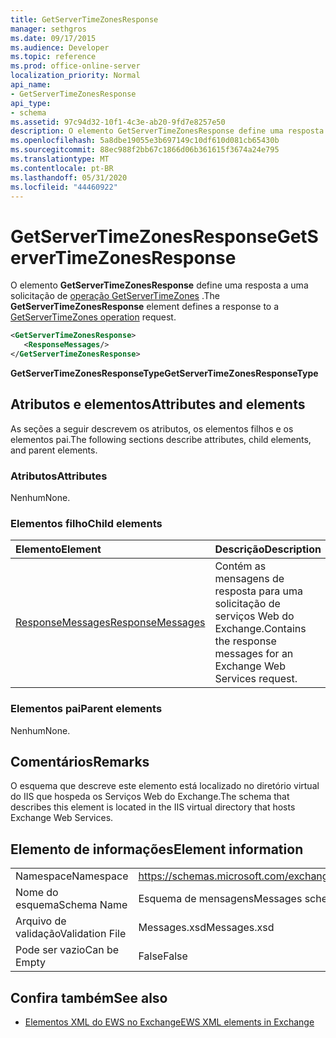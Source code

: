 ```yaml
---
title: GetServerTimeZonesResponse
manager: sethgros
ms.date: 09/17/2015
ms.audience: Developer
ms.topic: reference
ms.prod: office-online-server
localization_priority: Normal
api_name:
- GetServerTimeZonesResponse
api_type:
- schema
ms.assetid: 97c94d32-10f1-4c3e-ab20-9fd7e8257e50
description: O elemento GetServerTimeZonesResponse define uma resposta a uma solicitação de operação GetServerTimeZones.
ms.openlocfilehash: 5a8dbe19055e3b697149c10df610d081cb65430b
ms.sourcegitcommit: 88ec988f2bb67c1866d06b361615f3674a24e795
ms.translationtype: MT
ms.contentlocale: pt-BR
ms.lasthandoff: 05/31/2020
ms.locfileid: "44460922"
---
```

# <a name="getservertimezonesresponse"></a><span data-ttu-id="e942b-103">GetServerTimeZonesResponse</span><span class="sxs-lookup"><span data-stu-id="e942b-103">GetServerTimeZonesResponse</span></span>

<span data-ttu-id="e942b-104">O elemento **GetServerTimeZonesResponse** define uma resposta a uma solicitação de [operação GetServerTimeZones](getservertimezones-operation.md) .</span><span class="sxs-lookup"><span data-stu-id="e942b-104">The **GetServerTimeZonesResponse** element defines a response to a [GetServerTimeZones operation](getservertimezones-operation.md) request.</span></span> 
  
```XML
<GetServerTimeZonesResponse>
   <ResponseMessages/>
</GetServerTimeZonesResponse>
```

 <span data-ttu-id="e942b-105">**GetServerTimeZonesResponseType**</span><span class="sxs-lookup"><span data-stu-id="e942b-105">**GetServerTimeZonesResponseType**</span></span>
## <a name="attributes-and-elements"></a><span data-ttu-id="e942b-106">Atributos e elementos</span><span class="sxs-lookup"><span data-stu-id="e942b-106">Attributes and elements</span></span>

<span data-ttu-id="e942b-107">As seções a seguir descrevem os atributos, os elementos filhos e os elementos pai.</span><span class="sxs-lookup"><span data-stu-id="e942b-107">The following sections describe attributes, child elements, and parent elements.</span></span>
  
### <a name="attributes"></a><span data-ttu-id="e942b-108">Atributos</span><span class="sxs-lookup"><span data-stu-id="e942b-108">Attributes</span></span>

<span data-ttu-id="e942b-109">Nenhum</span><span class="sxs-lookup"><span data-stu-id="e942b-109">None.</span></span>
  
### <a name="child-elements"></a><span data-ttu-id="e942b-110">Elementos filho</span><span class="sxs-lookup"><span data-stu-id="e942b-110">Child elements</span></span>

|<span data-ttu-id="e942b-111">**Elemento**</span><span class="sxs-lookup"><span data-stu-id="e942b-111">**Element**</span></span>|<span data-ttu-id="e942b-112">**Descrição**</span><span class="sxs-lookup"><span data-stu-id="e942b-112">**Description**</span></span>|
|:-----|:-----|
|[<span data-ttu-id="e942b-113">ResponseMessages</span><span class="sxs-lookup"><span data-stu-id="e942b-113">ResponseMessages</span></span>](responsemessages.md) <br/> |<span data-ttu-id="e942b-114">Contém as mensagens de resposta para uma solicitação de serviços Web do Exchange.</span><span class="sxs-lookup"><span data-stu-id="e942b-114">Contains the response messages for an Exchange Web Services request.</span></span>  <br/> |
   
### <a name="parent-elements"></a><span data-ttu-id="e942b-115">Elementos pai</span><span class="sxs-lookup"><span data-stu-id="e942b-115">Parent elements</span></span>

<span data-ttu-id="e942b-116">Nenhum</span><span class="sxs-lookup"><span data-stu-id="e942b-116">None.</span></span>
  
## <a name="remarks"></a><span data-ttu-id="e942b-117">Comentários</span><span class="sxs-lookup"><span data-stu-id="e942b-117">Remarks</span></span>

<span data-ttu-id="e942b-118">O esquema que descreve este elemento está localizado no diretório virtual do IIS que hospeda os Serviços Web do Exchange.</span><span class="sxs-lookup"><span data-stu-id="e942b-118">The schema that describes this element is located in the IIS virtual directory that hosts Exchange Web Services.</span></span>
  
## <a name="element-information"></a><span data-ttu-id="e942b-119">Elemento de informações</span><span class="sxs-lookup"><span data-stu-id="e942b-119">Element information</span></span>

|||
|:-----|:-----|
|<span data-ttu-id="e942b-120">Namespace</span><span class="sxs-lookup"><span data-stu-id="e942b-120">Namespace</span></span>  <br/> |https://schemas.microsoft.com/exchange/services/2006/messages  <br/> |
|<span data-ttu-id="e942b-121">Nome do esquema</span><span class="sxs-lookup"><span data-stu-id="e942b-121">Schema Name</span></span>  <br/> |<span data-ttu-id="e942b-122">Esquema de mensagens</span><span class="sxs-lookup"><span data-stu-id="e942b-122">Messages schema</span></span>  <br/> |
|<span data-ttu-id="e942b-123">Arquivo de validação</span><span class="sxs-lookup"><span data-stu-id="e942b-123">Validation File</span></span>  <br/> |<span data-ttu-id="e942b-124">Messages.xsd</span><span class="sxs-lookup"><span data-stu-id="e942b-124">Messages.xsd</span></span>  <br/> |
|<span data-ttu-id="e942b-125">Pode ser vazio</span><span class="sxs-lookup"><span data-stu-id="e942b-125">Can be Empty</span></span>  <br/> |<span data-ttu-id="e942b-126">False</span><span class="sxs-lookup"><span data-stu-id="e942b-126">False</span></span>  <br/> |
   
## <a name="see-also"></a><span data-ttu-id="e942b-127">Confira também</span><span class="sxs-lookup"><span data-stu-id="e942b-127">See also</span></span>



- [<span data-ttu-id="e942b-128">Elementos XML do EWS no Exchange</span><span class="sxs-lookup"><span data-stu-id="e942b-128">EWS XML elements in Exchange</span></span>](ews-xml-elements-in-exchange.md)

